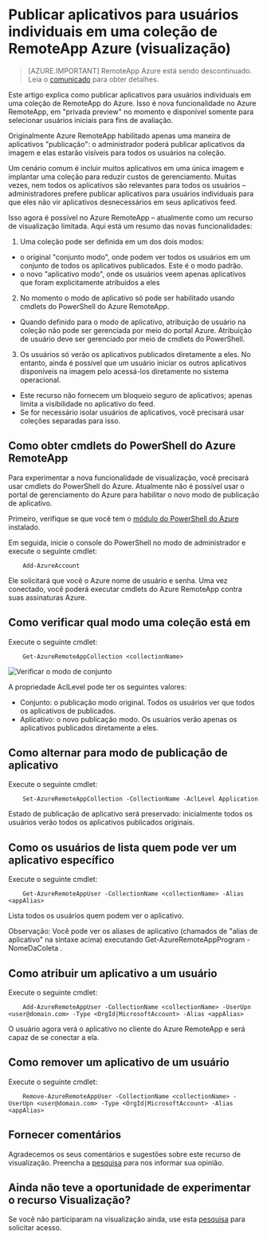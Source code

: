 <properties
   pageTitle="Publicar aplicativos para usuários individuais em uma coleção de RemoteApp Azure (visualização) | Microsoft Azure"
   description="Saiba como você pode publicar aplicativos para usuários individuais, em vez de dependendo de grupos, no Azure RemoteApp."
   services="remoteapp-preview"
   documentationCenter=""
   authors="piotrci"
   manager="mbaldwin"
   editor=""/>

<tags
   ms.service="remoteapp"
   ms.devlang="na"
   ms.topic="hero-article"
   ms.tgt_pltfrm="na"
   ms.workload="compute"
   ms.date="08/15/2016"
   ms.author="piotrci"/>

# <a name="publish-applications-to-individual-users-in-an-azure-remoteapp-collection-preview"></a>Publicar aplicativos para usuários individuais em uma coleção de RemoteApp Azure (visualização)

> [AZURE.IMPORTANT]
> RemoteApp Azure está sendo descontinuado. Leia o [comunicado](https://go.microsoft.com/fwlink/?linkid=821148) para obter detalhes.

Este artigo explica como publicar aplicativos para usuários individuais em uma coleção de RemoteApp do Azure. Isso é nova funcionalidade no Azure RemoteApp, em "privada preview" no momento e disponível somente para selecionar usuários iniciais para fins de avaliação.

Originalmente Azure RemoteApp habilitado apenas uma maneira de aplicativos "publicação": o administrador poderá publicar aplicativos da imagem e elas estarão visíveis para todos os usuários na coleção.

Um cenário comum é incluir muitos aplicativos em uma única imagem e implantar uma coleção para reduzir custos de gerenciamento. Muitas vezes, nem todos os aplicativos são relevantes para todos os usuários – administradores prefere publicar aplicativos para usuários individuais para que eles não vir aplicativos desnecessários em seus aplicativos feed.

Isso agora é possível no Azure RemoteApp – atualmente como um recurso de visualização limitada. Aqui está um resumo das novas funcionalidades:

1. Uma coleção pode ser definida em um dos dois modos:
 
  - o original "conjunto modo", onde podem ver todos os usuários em um conjunto de todos os aplicativos publicados. Este é o modo padrão.
  - o novo "aplicativo modo", onde os usuários veem apenas aplicativos que foram explicitamente atribuídos a eles

2. No momento o modo de aplicativo só pode ser habilitado usando cmdlets do PowerShell do Azure RemoteApp.

  - Quando definido para o modo de aplicativo, atribuição de usuário na coleção não pode ser gerenciada por meio do portal Azure. Atribuição de usuário deve ser gerenciado por meio de cmdlets do PowerShell.

3. Os usuários só verão os aplicativos publicados diretamente a eles. No entanto, ainda é possível que um usuário iniciar os outros aplicativos disponíveis na imagem pelo acessá-los diretamente no sistema operacional.
  - Este recurso não fornecem um bloqueio seguro de aplicativos; apenas limita a visibilidade no aplicativo do feed.
  - Se for necessário isolar usuários de aplicativos, você precisará usar coleções separadas para isso.

## <a name="how-to-get-azure-remoteapp-powershell-cmdlets"></a>Como obter cmdlets do PowerShell do Azure RemoteApp

Para experimentar a nova funcionalidade de visualização, você precisará usar cmdlets do PowerShell do Azure. Atualmente não é possível usar o portal de gerenciamento do Azure para habilitar o novo modo de publicação de aplicativo.

Primeiro, verifique se que você tem o [módulo do PowerShell do Azure](../powershell-install-configure.md) instalado.

Em seguida, inicie o console do PowerShell no modo de administrador e execute o seguinte cmdlet:

        Add-AzureAccount

Ele solicitará que você o Azure nome de usuário e senha. Uma vez conectado, você poderá executar cmdlets do Azure RemoteApp contra suas assinaturas Azure.

## <a name="how-to-check-which-mode-a-collection-is-in"></a>Como verificar qual modo uma coleção está em

Execute o seguinte cmdlet:

        Get-AzureRemoteAppCollection <collectionName>

![Verificar o modo de conjunto](./media/remoteapp-perapp/araacllelvel.png)

A propriedade AclLevel pode ter os seguintes valores:

- Conjunto: o publicação modo original. Todos os usuários ver que todos os aplicativos de publicados.
- Aplicativo: o novo publicação modo. Os usuários verão apenas os aplicativos publicados diretamente a eles.

## <a name="how-to-switch-to-application-publishing-mode"></a>Como alternar para modo de publicação de aplicativo

Execute o seguinte cmdlet:

        Set-AzureRemoteAppCollection -CollectionName -AclLevel Application

Estado de publicação de aplicativo será preservado: inicialmente todos os usuários verão todos os aplicativos publicados originais.

## <a name="how-to-list-users-who-can-see-a-specific-application"></a>Como os usuários de lista quem pode ver um aplicativo específico

Execute o seguinte cmdlet:

        Get-AzureRemoteAppUser -CollectionName <collectionName> -Alias <appAlias>

Lista todos os usuários quem podem ver o aplicativo.

Observação: Você pode ver os aliases de aplicativo (chamados de "alias de aplicativo" na sintaxe acima) executando Get-AzureRemoteAppProgram - NomeDaColeta <collectionName>.

## <a name="how-to-assign-an-application-to-a-user"></a>Como atribuir um aplicativo a um usuário

Execute o seguinte cmdlet:

        Add-AzureRemoteAppUser -CollectionName <collectionName> -UserUpn <user@domain.com> -Type <OrgId|MicrosoftAccount> -Alias <appAlias>

O usuário agora verá o aplicativo no cliente do Azure RemoteApp e será capaz de se conectar a ela.

## <a name="how-to-remove-an-application-from-a-user"></a>Como remover um aplicativo de um usuário

Execute o seguinte cmdlet:

        Remove-AzureRemoteAppUser -CollectionName <collectionName> -UserUpn <user@domain.com> -Type <OrgId|MicrosoftAccount> -Alias <appAlias>

## <a name="providing-feedback"></a>Fornecer comentários
Agradecemos os seus comentários e sugestões sobre este recurso de visualização. Preencha a [pesquisa](http://www.instant.ly/s/FDdrb) para nos informar sua opinião.

## <a name="havent-had-a-chance-to-try-the-preview-feature"></a>Ainda não teve a oportunidade de experimentar o recurso Visualização?
Se você não participaram na visualização ainda, use esta [pesquisa](http://www.instant.ly/s/AY83p) para solicitar acesso.
